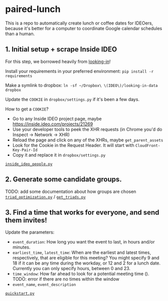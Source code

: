 # paired-lunch

This is a repo to automatically create lunch or coffee dates for IDEOers,
because it's better for a computer to coordinate Google calendar schedules
than a human.

## 1. Initial setup + scrape Inside IDEO
For this step, we borrowed heavily from [looking-in](https://github.com/ideo/looking-in/)!

Install your requirements in your preferred environment: `pip install -r requirements`

Make a symlink to dropbox: `ln -sf ~/Dropbox\ \(IDEO\)/looking-in-data dropbox`

Update the `COOKIE` in `dropbox/settings.py` if it's been a few days.

How to get a `COOKIE`?
* Go to any Inside IDEO project page, maybe https://inside.ideo.com/projects/21269
* Use your developer tools to peek the XHR requests (in Chrome you'd do Inspect -> Network -> XHR)
* Reload the page and click on any of the XHRs, maybe `get_parent_assets`
* Look for the Cookie in the Request Header. It will start with `CloudFront-Key-Pair-Id`
* Copy it and replace it in `dropbox/settings.py`

[`inside_ideo_people.py`](inside_ideo_people.py)

## 2. Generate some candidate groups.
TODO: add some documentation about how groups are chosen 
[`triad_optimization.py`](triad_optimization.py) / [`get_triads.py`](get_triads.py) 

## 3. Find a time that works for everyone, and send them invites!  
Update the parameters:
- `event_duration`: How long you want the event to last, in hours and/or minutes.
- `earliest_time`, `latest_time`: When are the earliest and latest times, respectively, that are eligible for this meeting? You might specify 9 and 18 if it can be any time during the workday, or 12 and 2 for a lunch date. Currently you can only specify hours, between 0 and 23.
- `time_window`: How far ahead to look for a potential meeting time (). TODO: error if there are no times within the window
- `event_name`, `event_description` 

[`quickstart.py`](quickstart.py)
